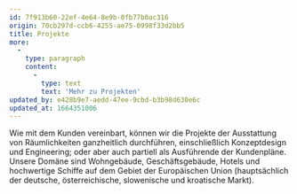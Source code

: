 ```yaml
---
id: 7f913b60-22ef-4e64-8e9b-0fb77b0ac316
origin: 70cb297d-ccb6-4255-ae75-0998f33d2bb5
title: Projekte
more:
  -
    type: paragraph
    content:
      -
        type: text
        text: 'Mehr zu Projekten'
updated_by: e428b9e7-aedd-47ee-9cbd-b3b98d630e6c
updated_at: 1664351006
---
```

Wie mit dem Kunden vereinbart, können wir die Projekte der Ausstattung von Räumlichkeiten ganzheitlich durchführen, einschließlich Konzeptdesign und Engineering; oder aber auch partiell als Ausführende der Kundenpläne. Unsere Domäne sind Wohngebäude, Geschäftsgebäude, Hotels und hochwertige Schiffe auf dem Gebiet der Europäischen Union (hauptsächlich der deutsche, österreichische, slowenische und kroatische Markt).